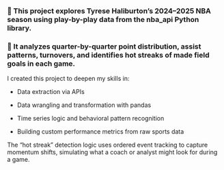 ### 🏀 This project explores Tyrese Haliburton’s 2024–2025 NBA season using play-by-play data from the nba_api Python library.
### 📌 It analyzes quarter-by-quarter point distribution, assist patterns, turnovers, and identifies hot streaks of made field goals in each game.

I created this project to deepen my skills in:

- Data extraction via APIs

- Data wrangling and transformation with pandas

- Time series logic and behavioral pattern recognition

- Building custom performance metrics from raw sports data

The “hot streak” detection logic uses ordered event tracking to capture momentum shifts, simulating what a coach or analyst might look for during a game.
